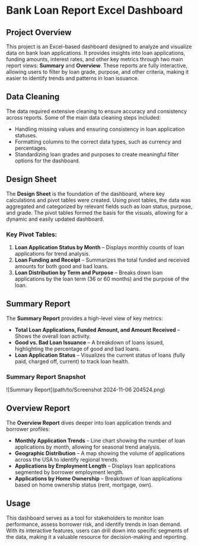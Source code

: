 # Bank Loan Report Excel Dashboard

## Project Overview
This project is an Excel-based dashboard designed to analyze and visualize data on bank loan applications. It provides insights into loan applications, funding amounts, interest rates, and other key metrics through two main report views: **Summary** and **Overview**. These reports are fully interactive, allowing users to filter by loan grade, purpose, and other criteria, making it easier to identify trends and patterns in loan issuance.

## Data Cleaning
The data required extensive cleaning to ensure accuracy and consistency across reports. Some of the main data cleaning steps included:
- Handling missing values and ensuring consistency in loan application statuses.
- Formatting columns to the correct data types, such as currency and percentages.
- Standardizing loan grades and purposes to create meaningful filter options for the dashboard.

## Design Sheet
The **Design Sheet** is the foundation of the dashboard, where key calculations and pivot tables were created. Using pivot tables, the data was aggregated and categorized by relevant fields such as loan status, purpose, and grade. The pivot tables formed the basis for the visuals, allowing for a dynamic and easily updated dashboard.

### Key Pivot Tables:
1. **Loan Application Status by Month** – Displays monthly counts of loan applications for trend analysis.
2. **Loan Funding and Receipt** – Summarizes the total funded and received amounts for both good and bad loans.
3. **Loan Distribution by Term and Purpose** – Breaks down loan applications by the loan term (36 or 60 months) and the purpose of the loan.

## Summary Report
The **Summary Report** provides a high-level view of key metrics:
- **Total Loan Applications, Funded Amount, and Amount Received** – Shows the overall loan activity.
- **Good vs. Bad Loan Issuance** – A breakdown of loans issued, highlighting the percentage of good and bad loans.
- **Loan Application Status** – Visualizes the current status of loans (fully paid, charged off, current) to track loan health.

### Summary Report Snapshot
![Summary Report](path/to/Screenshot 2024-11-06 204524.png)

## Overview Report
The **Overview Report** dives deeper into loan application trends and borrower profiles:
- **Monthly Application Trends** – Line chart showing the number of loan applications by month, allowing for seasonal trend analysis.
- **Geographic Distribution** – A map showing the volume of applications across the USA to identify regional trends.
- **Applications by Employment Length** – Displays loan applications segmented by borrower employment length.
- **Applications by Home Ownership** – Breakdown of loan applications based on home ownership status (rent, mortgage, own).

## Usage
This dashboard serves as a tool for stakeholders to monitor loan performance, assess borrower risk, and identify trends in loan demand. With its interactive features, users can drill down into specific segments of the data, making it a valuable resource for decision-making and reporting.
